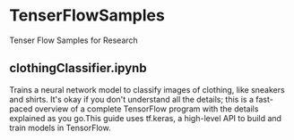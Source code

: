 # TenserFlowSamples
Tenser Flow Samples for Research


## clothingClassifier.ipynb

Trains a neural network model to classify images of clothing, like sneakers and shirts. It's okay if you don't understand all the details; this is a fast-paced overview of a complete TensorFlow program with the details explained as you go.This guide uses tf.keras, a high-level API to build and train models in TensorFlow.
